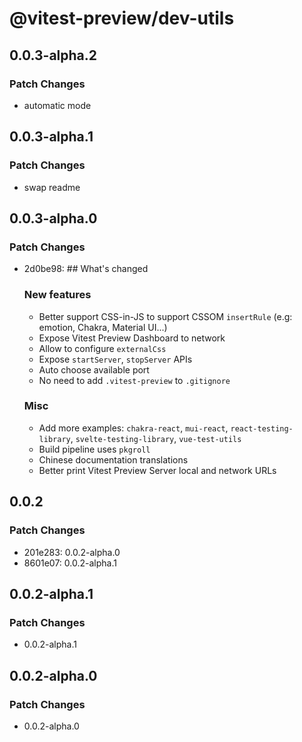 # @vitest-preview/dev-utils

## 0.0.3-alpha.2

### Patch Changes

- automatic mode

## 0.0.3-alpha.1

### Patch Changes

- swap readme

## 0.0.3-alpha.0

### Patch Changes

- 2d0be98: ## What's changed
  ### New features
  - Better support CSS-in-JS to support CSSOM `insertRule` (e.g: emotion, Chakra, Material UI...)
  - Expose Vitest Preview Dashboard to network
  - Allow to configure `externalCss`
  - Expose `startServer`, `stopServer` APIs
  - Auto choose available port
  - No need to add `.vitest-preview` to `.gitignore`
  ### Misc
  - Add more examples: `chakra-react`, `mui-react`, `react-testing-library`, `svelte-testing-library`, `vue-test-utils`
  - Build pipeline uses `pkgroll`
  - Chinese documentation translations
  - Better print Vitest Preview Server local and network URLs

## 0.0.2

### Patch Changes

- 201e283: 0.0.2-alpha.0
- 8601e07: 0.0.2-alpha.1

## 0.0.2-alpha.1

### Patch Changes

- 0.0.2-alpha.1

## 0.0.2-alpha.0

### Patch Changes

- 0.0.2-alpha.0
